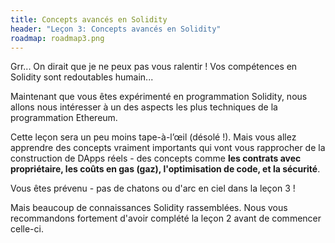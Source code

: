 ```yaml
---
title: Concepts avancés en Solidity
header: "Leçon 3: Concepts avancés en Solidity"
roadmap: roadmap3.png
---
```


Grr... On dirait que je ne peux pas vous ralentir ! Vos compétences en Solidity sont redoutables humain...

Maintenant que vous êtes expérimenté en programmation Solidity, nous allons nous intéresser à un des aspects les plus techniques de la programmation Ethereum.

Cette leçon sera un peu moins tape-à-l’œil (désolé !). Mais vous allez apprendre des concepts vraiment importants qui vont vous rapprocher de la construction de DApps réels - des concepts comme **les contrats avec propriétaire, les coûts en gas (gaz), l'optimisation de code, et la sécurité**.

Vous êtes prévenu - pas de chatons ou d'arc en ciel dans la leçon 3 !

Mais beaucoup de connaissances Solidity rassemblées. Nous vous recommandons fortement d'avoir complété la leçon 2 avant de commencer celle-ci.
